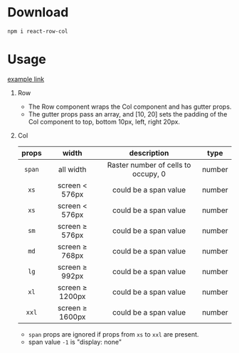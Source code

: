 # Download
```plain
npm i react-row-col
```


# Usage
[example link](https://jjongtaeng.github.io/react-row-col/?path=/story/example-introduction--page)

1. Row
   - The Row component wraps the Col component and has gutter props.
   - The gutter props pass an array, and [10, 20] sets the padding of the Col component to top, bottom 10px, left, right 20px.

2. Col

   | props |      width      | description | type |
   |:---------------:|:-----:|:-----------:|:----:|
   | `span`  |    all width    | Raster number of cells to occupy, 0 | number |
   | `xs`    | screen < 576px  | could be a span value | number |
   | `xs`    | screen < 576px  | could be a span value | number |
   | `sm`    | screen ≥ 576px  | could be a span value | number |
   | `md`    | screen ≥ 768px  | could be a span value | number |
   | `lg`    | screen ≥ 992px  | could be a span value | number |
   | `xl`    | screen ≥ 1200px | could be a span value | number |
   | `xxl`   | screen ≥ 1600px | could be a span value | number |

   - `span` props are ignored if props from `xs` to `xxl` are present.
   - span value `-1` is "display: none"
